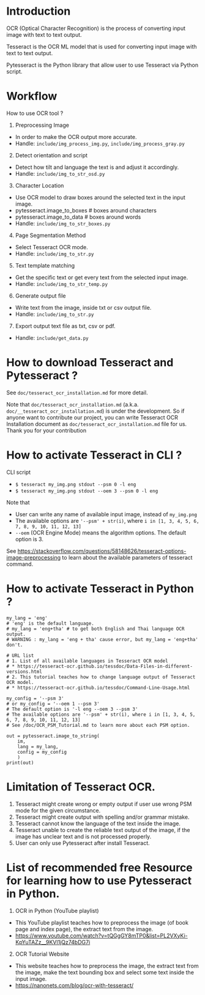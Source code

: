 # Introduction

OCR (Optical Character Recognition) is the process of converting input image with text to text output.

Tesseract is the OCR ML model that is used for converting input image with text to text output.

Pytesseract is the Python library that allow user to use Tesseract via Python script.

# Workflow

How to use OCR tool ?
1.	Preprocessing Image
*	In order to make the OCR output more accurate. 
*	Handle: `include/img_process_img.py`, `include/img_process_gray.py`
2.	Detect orientation and script
*	Detect how tilt and language the text is and adjust it accordingly.
*	Handle: `include/img_to_str_osd.py`
3. 	Character Location
*	Use OCR model to draw boxes around the selected text in the input image.
*	pytesseract.image_to_boxes    # boxes around characters
*	pytesseract.image_to_data     # boxes around words
*	Handle: `include/img_to_str_boxes.py`
4.	Page Segmentation Method
*	Select Tesseract OCR mode.
*	Handle: `include/img_to_str.py`
5.	Text template matching
*	Get the specific text or get every text from the selected input image.
*	Handle: `include/img_to_str_temp.py`
6.	Generate output file
*	Write text from the image, inside txt or csv output file.
*	Handle: `include/img_to_str.py`
7. Export output text file as txt, csv or pdf.
*	Handle: `include/get_data.py`

# How to download Tesseract and Pytesseract ?

See `doc/tesseract_ocr_installation.md` for more detail.

Note that `doc/tesseract_ocr_installation.md` (a.k.a. `doc/__tesseract_ocr_installation.md`) is under the development. 
So if anyone want to contribute our project, you can write Tesseract OCR Installation document as `doc/tesseract_ocr_installation.md` file for us. 
Thank you for your contribution

# How to activate Tesseract in CLI ?

CLI script
* `$ tesseract my_img.png stdout --psm 0 -l eng`
* `$ tesseract my_img.png stdout --oem 3 --psm 0 -l eng`

Note that
* User can write any name of available input image, instead of `my_img.png`
* The available options are `'--psm' + str(i)`, where `i in [1, 3, 4, 5, 6, 7, 8, 9, 10, 11, 12, 13]`
* `--oem` (OCR Engine Mode) means the algorithm options. The default option is 3.

See https://stackoverflow.com/questions/58148626/tesseract-options-image-preprocessing to learn about the available parameters of tesseract command.

# How to activate Tesseract in Python ?

```
my_lang = 'eng' 
# 'eng' is the default language.
# my_lang = 'eng+tha' # to get both English and Thai language OCR output.
# WARNING : my_lang = 'eng + tha' cause error, but my_lang = 'eng+tha' don't.

# URL list
# 1. List of all available languages in Tesseract OCR model
# * https://tesseract-ocr.github.io/tessdoc/Data-Files-in-different-versions.html 
# 2. This tutorial teaches how to change language output of Tesseract OCR model.
# * https://tesseract-ocr.github.io/tessdoc/Command-Line-Usage.html

my_config = '--psm 3' 
# or my_config = '--oem 1 --psm 3' 
# The default option is '-l eng --oem 3 --psm 3'
# The available options are '--psm' + str(i), where i in [1, 3, 4, 5, 6, 7, 8, 9, 10, 11, 12, 13]
# See /doc/OCR_PSM_Tutorial.md to learn more about each PSM option.

out = pytesseract.image_to_string(
    im, 
    lang = my_lang, 
    config = my_config
    )
print(out)
```

# Limitation of Tesseract OCR.

1. Tesseract might create wrong or empty output if user use wrong PSM mode for the given circumstance.
2. Tesseract might create output with spelling and/or grammar mistake.
3. Tesseract cannot know the language of the text inside the image.
4. Tesseract unable to create the reliable text output of the image, if the image has unclear text and is not processed properly.
5. User can only use Pytesseract after install Tesseract.

# List of recommended free Resource for learning how to use Pytesseract in Python.

1. OCR in Python (YouTube playlist)
* This YouTube playlist teaches how to preprocess the image (of book page and index page), the extract text from the image.
* https://www.youtube.com/watch?v=tQGgGY8mTP0&list=PL2VXyKi-KpYuTAZz__9KVl1jQz74bDG7i
2. OCR Tutorial Website
* This website teaches how to preprocess the image, the extract text from the image, make the text bounding box and select some text inside the input image.
* https://nanonets.com/blog/ocr-with-tesseract/
